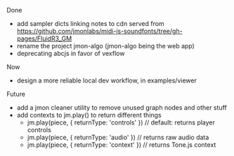 Done
- add sampler dicts linking notes to cdn served from https://github.com/jmonlabs/midi-js-soundfonts/tree/gh-pages/FluidR3_GM
- rename the project jmon-algo (jmon-algo being the web app)
- deprecating abcjs in favor of vexflow

Now
- design a more reliable local dev workflow, in examples/viewer

Future
- add a jmon cleaner utility to remove unused graph nodes and other stuff
- add contexts to jm.play() to return different things
  - jm.play(piece, { returnType: 'controls' })  // default: returns player
controls
  - jm.play(piece, { returnType: 'audio' })     // returns raw audio data
  - jm.play(piece, { returnType: 'context' })   // returns Tone.js context
